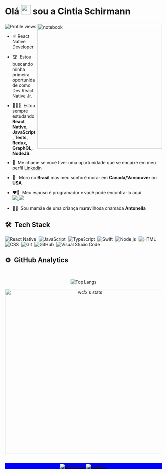 <h1 align="left">Olá <img src="https://raw.githubusercontent.com/kaueMarques/kaueMarques/master/hi.gif" width="30px"> sou a Cintia Schirmann</h1>
<h3 align="left"></h3>
</p>

<img src="https://raw.githubusercontent.com/MicaelliMedeiros/micaellimedeiros/master/image/computer-illustration.png" min-width="400px" max-width="400px" width="400px" align="right" alt="notebook">

<p align="left"> <img src="https://komarev.com/ghpvc/?username=schirmanndev&color=blueviolet" alt="Profile views" />

</p>

- ⚛&nbsp;React Native Developer
- 🏆 &nbsp;Estou buscando minha primeira oportunidade como Dev React Native Jr.

- 👨🏻‍💻&nbsp; Estou sempre estudando **React Native, JavaScript, Tests, Redux, GraphQL, NodeJS.**

- 💬&nbsp; Me chame se você tiver uma oportunidade que se encaixe em meu perfil [Linkedin](https://www.linkedin.com/in/schirmann)

- 🚀 &nbsp; Moro no **Brasil** mas meu sonho é morar em **Canadá/Vancouver** ou **USA**

- ❤️‍🔥&nbsp; Meu esposo é programador e você pode encontra-lo aqui<br><a href="https://www.linkedin.com/in/wcfx"><img src="https://img.shields.io/badge/-LinkedIn-05122A?style=flat&logo=LINKEDIN">&nbsp;</img></a><a href="https://github.com/wcfx"><img src="https://img.shields.io/badge/-Github-05122A?style=flat&logo=GITHUB"></img></a>

- 🧒🏼 &nbsp;Sou mamãe de uma criança maravilhosa chamada **Antonella**<br>

## 🛠 &nbsp;Tech Stack

![React Native](https://img.shields.io/badge/-React%20Native-05122A?style=flat&logo=react)&nbsp;
![JavaScript](https://img.shields.io/badge/-JavaScript-05122A?style=flat&logo=javascript)&nbsp;
![TypeScript](https://img.shields.io/badge/-TypeScript-05122A?style=flat&logo=typescript)&nbsp;
![Swift](https://img.shields.io/badge/-Swift-05122A?style=flat&logo=swift)&nbsp;
![Node.js](https://img.shields.io/badge/-Node.js-05122A?style=flat&logo=node.js)&nbsp;
![HTML](https://img.shields.io/badge/-HTML-05122A?style=flat&logo=HTML5)&nbsp;
![CSS](https://img.shields.io/badge/-CSS-05122A?style=flat&logo=CSS3&logoColor=1572B6)&nbsp;
![Git](https://img.shields.io/badge/-Git-05122A?style=flat&logo=git)&nbsp;
![GitHub](https://img.shields.io/badge/-GitHub-05122A?style=flat&logo=github)&nbsp;
![Visual Studio Code](https://img.shields.io/badge/-VS%20Code-05122A?style=flat&logo=visual-studio-code&logoColor=007ACC)&nbsp;

## ⚙️ &nbsp;GitHub Analytics

<br>

<center>

![Top Langs](https://github-readme-stats.vercel.app/api/top-langs/?username=schirmanndev&layout=compact&theme=ayu-mirage&hide_border=true&langs_count=8)

<img width="530em" src="https://github-readme-stats.vercel.app/api?username=schirmanndev&show_icons=true&theme=nightowl" alt="wcfx's stats"/>
</center>

##

<p align="center" style="background:blue">
  <a href="https://www.instagram.com/cintiaschirmann/" target="_blank">
 <img align="center" src="https://img.shields.io/badge/-CintiaSchirmann-05122A?style=for-the-badge&logo=instagram" alt="instagram"/>
</a>
<a href="https://linkedin.com/in/schirmann" target="_blank">
  <img align="center" src="https://img.shields.io/badge/cintiaschirmann-05122A?style=for-the-badge&logo=linkedin" alt="linkedin"/>
</a>
</p>
